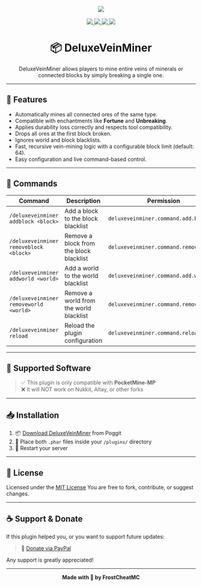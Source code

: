 <p align="center">
  <img src="https://img.shields.io/badge/plugin-DeluxeVeinMiner-blueviolet?style=for-the-badge">
  <br><br>
  <a href="https://paypal.me/FrostCheatMC?country.x=CO&locale.x=es_XC">
    <img src="https://img.shields.io/badge/donate-paypal-ff69b4?style=for-the-badge&logo=paypal">
  </a>
  <a href="https://discord.gg/k8X7CG2kFv">
    <img src="https://img.shields.io/discord/1384337463971020911?style=for-the-badge&logo=discord&logoColor=white&logoSize=12&color=blue">  
  </a>
  <a href="https://poggit.pmmp.io/ci/FrostCheat/DeluxeVeinMiner/DeluxeVeinMiner">
    <img src="https://poggit.pmmp.io/ci.shield/FrostCheat/DeluxeVeinMiner/DeluxeVeinMiner?style=for-the-badge">
  </a>
  <a href="https://poggit.pmmp.io/p/DeluxeVeinMiner">
    <img src="https://poggit.pmmp.io/shield.downloads/DeluxeVeinMiner?style=for-the-badge">
  </a>
</p>

<h1 align="center">📦 DeluxeVeinMiner</h1>
<p align="center">DeluxeVeinMiner allows players to mine entire veins of minerals or connected blocks by simply breaking a single one.</p>

---

## 🌟 Features

- Automatically mines all connected ores of the same type.
- Compatible with enchantments like **Fortune** and **Unbreaking**.
- Applies durability loss correctly and respects tool compatibility.
- Drops all ores at the first block broken.
- Ignores world and block blacklists.
- Fast, recursive vein-mining logic with a configurable block limit (default: 64).
- Easy configuration and live command-based control.

---

## 📜 Commands

| Command                                | Description                             | Permission                             |
| -------------------------------------- | --------------------------------------- | -------------------------------------- |
| `/deluxeveinminer addblock <block>`    | Add a block to the block blacklist      | `deluxeveinminer.command.add.block`    |
| `/deluxeveinminer removeblock <block>` | Remove a block from the block blacklist | `deluxeveinminer.command.remove.block` |
| `/deluxeveinminer addworld <world>`    | Add a world to the world blacklist      | `deluxeveinminer.command.add.world`    |
| `/deluxeveinminer removeworld <world>` | Remove a world from the world blacklist | `deluxeveinminer.command.remove.world` |
| `/deluxeveinminer reload`              | Reload the plugin configuration         | `deluxeveinminer.command.reload`       |

---

## 🧱 Supported Software

> ✅ This plugin is only compatible with **PocketMine-MP**  
> ❌ It will NOT work on Nukkit, Altay, or other forks

---

## 📥 Installation

1. 📦 [Download DeluxeVeinMiner](https://poggit.pmmp.io/p/DeluxeVeinMiner) from Poggit
2. 📁 Place both `.phar` files inside your `/plugins/` directory
3. 🔁 Restart your server

---

## 📖 License

Licensed under the [MIT License](https://github.com/FrostCheatMC/DeluxeVeinMiner/blob/master/LICENSE)
You are free to fork, contribute, or suggest changes.

---

## ☕ Support & Donate

If this plugin helped you, or you want to support future updates:

> 💖 [Donate via PayPal](https://paypal.me/FrostCheatMC?country.x=CO&locale.x=es_XC)

Any support is greatly appreciated!

---

<p align="center"><b>Made with 💙 by FrostCheatMC</b></p>